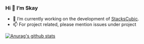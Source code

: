 ### Hi 👋  I’m Skay

- 🔭 I’m currently working on the development of [StacksCubic](https://github.com/stacks-cubic).
- 📫 For project related, please mention issues under project 

[![Anurag's github stats](https://github-readme-stats.vercel.app/api?username=skay-zhang&show_icons=true)](https://github.com/skay-zhang)

